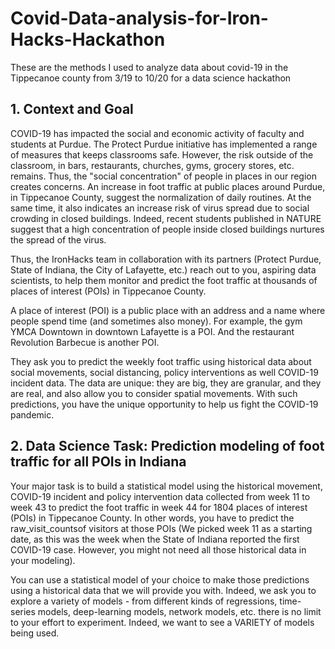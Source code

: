 # Covid-Data-analysis-for-Iron-Hacks-Hackathon
These are the methods I used to analyze data about covid-19 in the Tippecanoe county from 3/19 to 10/20 for a data science hackathon

## 1. Context and Goal
COVID-19 has impacted the social and economic activity of faculty and students at Purdue. The Protect Purdue initiative has implemented a range of measures that keeps classrooms safe. However, the risk outside of the classroom, in bars, restaurants, churches, gyms, grocery stores, etc. remains. Thus, the "social concentration" of people in places in our region creates concerns. An increase in foot traffic at public places around Purdue, in Tippecanoe County, suggest the normalization of daily routines. At the same time, it also indicates an increase risk of virus spread due to social crowding in closed buildings. Indeed, recent students published in NATURE suggest that a high concentration of people inside closed buildings nurtures the spread of the virus.

Thus, the IronHacks team in collaboration with its partners (Protect Purdue, State of Indiana, the City of Lafayette, etc.) reach out to you, aspiring data scientists, to help them monitor and predict the foot traffic at thousands of places of interest (POIs) in Tippecanoe County.

A place of interest (POI) is a public place with an address and a name where people spend time (and sometimes also money). For example, the gym YMCA Downtown in downtown Lafayette is a POI. And the restaurant Revolution Barbecue is another POI.

They ask you to predict the weekly foot traffic using historical data about social movements, social distancing, policy interventions as well COVID-19 incident data. The data are unique: they are big, they are granular, and they are real, and also allow you to consider spatial movements. With such predictions, you have the unique opportunity to help us fight the COVID-19 pandemic.

## 2. Data Science Task: Prediction modeling of foot traffic for all POIs in Indiana
Your major task is to build a statistical model using the historical movement, COVID-19 incident and policy intervention data collected from week 11 to week 43 to predict the foot traffic in week 44 for 1804 places of interest (POIs) in Tippecanoe County. In other words, you have to predict the raw_visit_countsof visitors at those POIs (We picked week 11 as a starting date, as this was the week when the State of Indiana reported the first COVID-19 case. However, you might not need all those historical data in your modeling).

You can use a statistical model of your choice to make those predictions using a historical data that we will provide you with. Indeed, we ask you to explore a variety of models - from different kinds of regressions, time-series models, deep-learning models, network models, etc. there is no limit to your effort to experiment. Indeed, we want to see a VARIETY of models being used.
